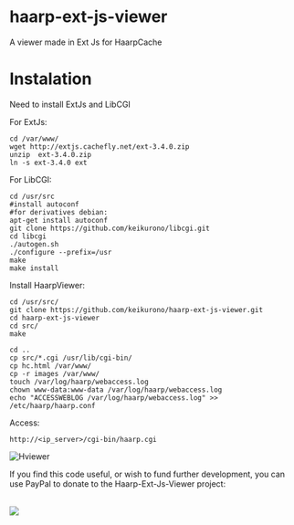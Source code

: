 haarp-ext-js-viewer
===================

A viewer made ​​in Ext Js for HaarpCache


Instalation
===================

Need to install ExtJs and LibCGI

For ExtJs:

	cd /var/www/
	wget http://extjs.cachefly.net/ext-3.4.0.zip 
	unzip  ext-3.4.0.zip
	ln -s ext-3.4.0 ext

For LibCGI:

	cd /usr/src
	#install autoconf
	#for derivatives debian:
	apt-get install autoconf
	git clone https://github.com/keikurono/libcgi.git
	cd libcgi
	./autogen.sh
	./configure --prefix=/usr
	make
	make install	

Install HaarpViewer:

	cd /usr/src/
	git clone https://github.com/keikurono/haarp-ext-js-viewer.git
	cd haarp-ext-js-viewer
	cd src/
	make

	cd ..
	cp src/*.cgi /usr/lib/cgi-bin/
	cp hc.html /var/www/
	cp -r images /var/www/
	touch /var/log/haarp/webaccess.log
	chown www-data:www-data /var/log/haarp/webaccess.log
	echo "ACCESSWEBLOG /var/log/haarp/webaccess.log" >> /etc/haarp/haarp.conf

Access:
	
	http://<ip_server>/cgi-bin/haarp.cgi


![Hviewer](http://img831.imageshack.us/img831/4756/haarpviewer2.png)

If you find this code useful, or wish to fund further development,
you can use PayPal to donate to the Haarp-Ext-Js-Viewer project:

<a href="https://www.paypal.com/cgi-bin/webscr?cmd=_s-xclick&amp;hosted_button_id=QYCCSYYGW52QU"><br>
<img src="https://www.paypalobjects.com/en_US/i/btn/btn_donateCC_LG.gif"></a>
